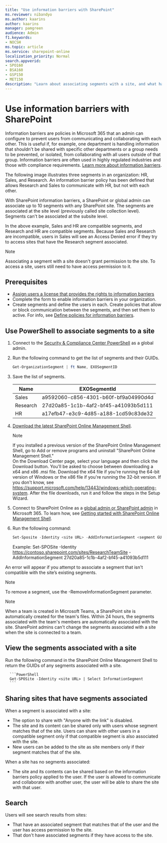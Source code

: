 ```yaml
---
title: "Use information barriers with SharePoint"
ms.reviewer: nibandyo
ms.author: kaarins
author: kaarins
manager: pamgreen
audience: Admin
f1.keywords:
- NOCSH
ms.topic: article
ms.service: sharepoint-online
localization_priority: Normal
search.appverid:
- SPO160
- BSA160
- GSP150
- MET150
description: "Learn about associating segments with a site, and what happens when segments are associated with a site."
---
```


# Use information barriers with SharePoint

Information barriers are policies in Microsoft 365 that an admin can configure to prevent users from communicating and collaborating with each other. This is useful if, for example, one department is handling information that shouldn't be shared with specific other departments or a group needs to be prevented, or isolated, from collaborating with all users outside of that group. Information barriers are often used in highly regulated industries and those with compliance requirements. [Learn more about information barriers](/microsoft-365/compliance/information-barriers).

The following image illustrates three segments in an organization: HR, Sales, and Research. An information barrier policy has been defined that allows Research and Sales to communicate with HR, but not with each other. 

With SharePoint information barriers, a SharePoint or global admin can associate up to 10 segments with any SharePoint site. The segments are associated at the site level (previously called site collection level). Segments can't be associated at the subsite level.

In the above example, Sales and HR are compatible segments, and Research and HR are compatible segments. Because Sales and Research are incompatible, users in Sales will see an Access Denied error if they try to access sites that have the Research segment associated. 

> [!NOTE]
> Associating a segment with a site doesn't grant permission to the site. To access a site, users still need to have access permission to it. 

## Prerequisites

- [Assign users a license that provides the rights to information barriers](/office365/servicedescriptions/microsoft-365-service-descriptions/microsoft-365-tenantlevel-services-licensing-guidance/microsoft-365-security-compliance-licensing-guidance#information-barriers)
- Complete the form to enable information barriers in your organization. 
- Create segments and define the users in each. Create policies that allow or block communication between the segments, and then set them to active. For info, see [Define policies for information barriers](/office365/securitycompliance/information-barriers-policies).

## Use PowerShell to associate segments to a site

1. Connect to the [Security & Compliance Center PowerShell](/powershell/exchange/office-365-scc/connect-to-scc-powershell/connect-to-scc-powershell) as a global admin. 

2.	Run the following command to get the list of segments and their GUIDs.

      ```PowerShell
      Get-OrganizationSegment | ft Name, EXOSegmentID
      ```

3.	Save the list of segments.

    |Name  |EXOSegmentId  |
    |---------|---------|
    |Sales     |  a9592060-c856-4301-b60f-bf9a04990d4d       |
    |Research     |     27d20a85-1c1b-4af2-bf45-a41093b5d111    |
    |HR     |      a17efb47-e3c9-4d85-a188-1cd59c83de32   |

4. [Download the latest SharePoint Online Management Shell](https://go.microsoft.com/fwlink/p/?LinkId=255251).

    > [!NOTE]
    > If you installed a previous version of the SharePoint Online Management Shell, go to Add or remove programs and uninstall "SharePoint Online Management Shell." <br>On the Download Center page, select your language and then click the Download button. You'll be asked to choose between downloading a x64 and x86 .msi file. Download the x64 file if you're running the 64-bit version of Windows or the x86 file if you're running the 32-bit version. If you don't know, see https://support.microsoft.com/help/13443/windows-which-operating-system. After the file downloads, run it and follow the steps in the Setup Wizard. 

5. Connect to SharePoint Online as a [global admin or SharePoint admin](/sharepoint/sharepoint-admin-role) in Microsoft 365. To learn how, see [Getting started with SharePoint Online Management Shell](/powershell/sharepoint/sharepoint-online/connect-sharepoint-online).
    
6. Run the following command:

      ```PowerShell
      Set-Sposite -Identity <site URL> -AddInformationSegment <segment GUID>
      ```

    Example: 
    Set-SPOSite -Identity https://contoso.sharepoint.com/sites/ResearchTeamSite 
-AddInformationSegment 27d20a85-1c1b-4af2-bf45-a41093b5d111

An error will appear if you attempt to associate a segment that isn't compatible with the site’s existing segments. 

> [!NOTE]
> To remove a segment, use the -RemoveInformationSegment parameter.

> [!NOTE]
> When a team is created in Microsoft Teams, a SharePoint site is automatically created for the team's files. Within 24 hours, the segments associated with the team's members are automatically associated with the site. SharePoint admins can't change the segments associated with a site when the site is connected to a team.

## View the segments associated with a site

Run the following command in the SharePoint Online Management Shell to return the GUIDs of any segments associated with a site.

      ```PowerShell
      Get-SPOSite -Identity <site URL> | Select InformationSegment
      ```

## Sharing sites that have segments associated

When a segment is associated with a site:

- The option to share with "Anyone with the link" is disabled.
- The site and its content can be shared only with users whose segment matches that of the site. Users can share with other users in a compatible segment only if that compatible segment is also associated with the site.
- New users can be added to the site as site members only if their segment matches that of the site. 

When a site has no segments associated: 

- The site and its contents can be shared based on the information barriers policy applied to the user. If the user is allowed to communicate and collaborate with another user, the user will be able to share the site with that user.

## Search

Users will see search results from sites:

- That have an associated segment that matches that of the user and the user has access permission to the site. 
- That don't have associated segments if they have access to the site. 







